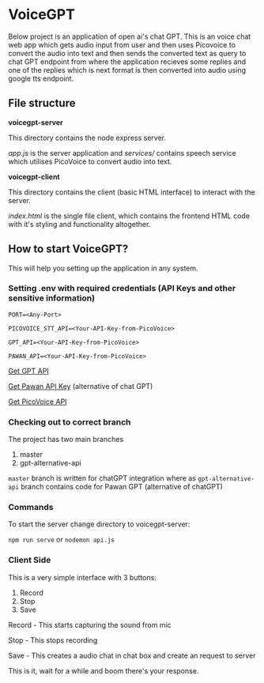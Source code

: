 # VoiceGPT

Below project is an application of open ai's chat GPT. This is an voice chat web app which gets audio input from user and then uses Picovoice to convert the audio into text and then sends the converted text as query to chat GPT endpoint from where the application recieves some replies and one of the replies which is next format is then converted into audio using google tts endpoint.

## File structure
**voicegpt-server**

This directory contains the node express server.

*app.js* is the server application and *services/* contains speech service which utilises PicoVoice to convert audio into text.

**voicegpt-client**

This directory contains the client (basic HTML interface) to interact with the server.

*index.html* is the single file client, which contains the frontend HTML code with it's styling and functionality altogether.

## How to start VoiceGPT?

This will help you setting up the application in any system.

### Setting **.env** with required credentials (API Keys and other sensitive information)
```
PORT=<Any-Port>

PICOVOICE_STT_API=<Your-API-Key-from-PicoVoice>

GPT_API=<Your-API-Key-from-PicoVoice>

PAWAN_API=<Your-API-Key-from-PicoVoice>
```

[Get GPT API](https://platform.openai.com/account/api-keys)

[Get Pawan API Key](https://github.com/PawanOsman/ChatGPT) (alternative of chat GPT)

[Get PicoVoice API](https://picovoice.ai/)

### Checking out to correct branch
The project has two main branches
1. master
2. gpt-alternative-api

`master` branch is written for chatGPT integration where as `gpt-alternative-api` branch contains code for Pawan GPT (alternative of chatGPT)

### Commands
To start the server change directory to voicegpt-server:

`npm run serve` or `nodemon api.js`

### Client Side
This is a very simple interface with 3 buttons:
1. Record
2. Stop
3. Save

Record - This starts capturing the sound from mic

Stop - This stops recording

Save - This creates a audio chat in chat box and create an request to server

This is it, wait for a while and boom there's your response.
